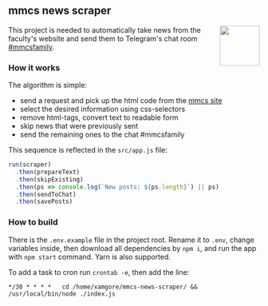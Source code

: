 ## mmcs news scraper

<img align="right" width="80" src="https://upload.wikimedia.org/wikipedia/commons/thumb/8/82/Telegram_logo.svg/768px-Telegram_logo.svg.png">

This project is needed to automatically take news from the faculty's website and send them to Telegram's chat room [#mmcsfamily](https://t.me/mmcs_family).

### How it works

The algorithm is simple:
- send a request and pick up the html code from the [mmcs site](https://mmcs.sfedu.ru)
- select the desired information using css-selectors
- remove html-tags, convert text to readable form
- skip news that were previously sent
- send the remaining ones to the chat #mmcsfamily

This sequence is reflected in the `src/app.js` file:

```js
run(scraper)
  .then(prepareText)
  .then(skipExisting)
  .then(ps => console.log(`New posts: ${ps.length}`) || ps)
  .then(sendToChat)
  .then(savePosts)
```

### How to build

There is the `.env.example` file in the project root. Rename it to `.env`, change variables inside, then download all dependencies by `npm i`, and run the app with `npm start` command. Yarn is also supported.

To add a task to cron run `crontab -e`, then add the line:

```
*/30 * * * *   cd /home/xamgore/mmcs-news-scraper/ && /usr/local/bin/node ./index.js
```
